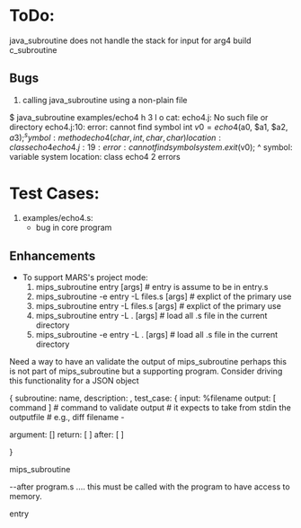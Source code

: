 # ToDo:

java_subroutine does not handle the stack for input for arg4
build c_subroutine


## Bugs

1. calling java_subroutine using a non-plain file

$ java_subroutine examples/echo4 h 3 l o
cat: echo4.j: No such file or directory
echo4.j:10: error: cannot find symbol
    int $v0 = echo4($a0, $a1, $a2, $a3);
              ^
  symbol:   method echo4(char,int,char,char)
  location: class echo4
echo4.j:19: error: cannot find symbol
    system.exit($v0);
    ^
  symbol:   variable system
  location: class echo4
2 errors


# Test Cases:
  1. examples/echo4.s: 
     - bug in core program



## Enhancements

   * To support MARS's project mode:
     1. mips_subroutine entry [args]                  # entry is assume to be in entry.s
     1. mips_subroutine -e entry -L files.s [args]    # explict of the primary use
     1. mips_subroutine entry -L files.s [args]       # explict of the primary use
     1. mips_subroutine entry -L .       [args]       # load all .s file in the current directory
     1. mips_subroutine -e entry -L .    [args]       # load all .s file in the current directory


Need a way to have an validate the output of mips_subroutine
perhaps this is not part of mips_subroutine but a supporting program.
Consider driving this functionality for a JSON object

{
  subroutine: name,
  description: ,
  test_case: 
     {
       input:  %filename
       output: [ command ]
          # command to validate output
          # it expects to take from stdin the outputfile
          # e.g.,  diff filename -
       
  argument: []
  return: [ ]
  after: [ ]

}

mips_subroutine 

  --after program.s   .... this must be called with the program to have access to memory.


 entry





